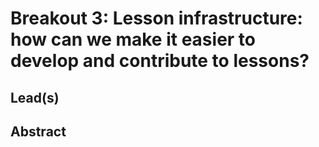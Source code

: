 # Breakout 3: **Lesson infrastructure: how can we make it easier to develop and contribute to lessons?**

## Lead(s)


## Abstract
